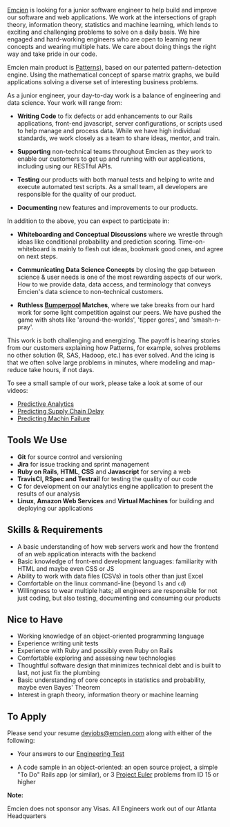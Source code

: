 [Emcien](http://emcien.com/) is looking for a junior software engineer to help
build and improve our software and web applications. We work at the
intersections of graph theory, information theory, statistics and machine
learning, which lends to exciting and challenging problems to solve on a daily
basis. We hire engaged and hard-working engineers who are open to learning new
concepts and wearing multiple hats. We care about doing things the right way
and take pride in our code.

Emcien main product is [Patterns](http://emcien.com/patterns/)), based on our
patented pattern-detection engine. Using the mathematical concept of sparse
matrix graphs, we build applications solving a diverse set of interesting
business problems.

As a junior engineer, your day-to-day work is a balance of engineering
and data science. Your work will range from:

* **Writing Code** to fix defects or add enhancements to our Rails applications,
  front-end javascript, server configurations, or scripts used to help manage
  and process data. While we have high individual standards, we work closely as
  a team to share ideas, mentor, and train.

* **Supporting** non-technical teams throughout Emcien as they work to enable our
  customers to get up and running with our applications, including using our
  RESTful APIs.

* **Testing** our products with both manual tests and helping to write and execute
  automated test scripts. As a small team, all developers are responsible for
  the quality of our product.

* **Documenting** new features and improvements to our products.

In addition to the above, you can expect to participate in:

* **Whiteboarding and Conceptual Discussions** where we wrestle through ideas
  like conditional probability and prediction scoring. Time-on-whiteboard is
  mainly to flesh out ideas, bookmark good ones, and agree on next steps.

* **Communicating Data Science Concepts** by closing the gap between science &
  user needs is one of the most rewarding aspects of our work. How to we
  provide data, data access, and terminology that conveys Emcien's data science
  to non-technical customers.

* **Ruthless [Bumperpool](https://en.wikipedia.org/wiki/Bumper_pool) Matches**,
  where we take breaks from our hard work for some light competition against
  our peers. We have pushed the game with shots like 'around-the-worlds',
  'tipper gores', and 'smash-n-pray'.

This work is both challenging and energizing. The payoff is hearing stories
from our customers explaining how Patterns, for example, solves problems
no other solution (R, SAS, Hadoop, etc.) has ever solved. And the icing is that
we often solve large problems in minutes, where modeling and map-reduce take
hours, if not days.

To see a small sample of our work, please take a look at some of our videos:

  * [Predictive Analytics](https://www.youtube.com/watch?v=E3JhAuLDfJo)
  * [Predicting Supply Chain Delay](https://www.youtube.com/watch?v=4UOMpxci6e0)
  * [Predicting Machin Failure](https://www.youtube.com/watch?v=na4RSwQT_DQ)

## Tools We Use

* **Git** for source control and versioning
* **Jira** for issue tracking and sprint management
* **Ruby on Rails**, **HTML**, **CSS** and **Javascript** for serving a web
* **TravisCI, RSpec and Testrail** for testing the quality of our code
* **C** for development on our analytics engine application to present the
  results of our analysis
* **Linux**, **Amazon Web Services** and **Virtual Machines** for building and
  deploying our applications


## Skills & Requirements

* A basic understanding of how web servers work and how the frontend of an web
  application interacts with the backend
* Basic knowledge of front-end development languages: familiarity with HTML and
  maybe even CSS or JS
* Ability to work with data files (CSVs) in tools other than just Excel
* Comfortable on the linux command-line (beyond `ls` and `cd`)
* Willingness to wear multiple hats; all engineers are responsible for not just
  coding, but also testing, documenting and consuming our products


## Nice to Have

* Working knowledge of an object-oriented programming language
* Experience writing unit tests
* Experience with Ruby and possibly even Ruby on Rails
* Comfortable exploring and assessing new technologies
* Thoughtful software design that minimizes technical debt and is built to
  last, not just fix the plumbing
* Basic understanding of core concepts in statistics and probability, maybe
  even Bayes' Theorem
* Interest in graph theory, information theory or machine learning

## To Apply

Please send your resume [devjobs@emcien.com](mailto:devjobs@emcien.com) along
with either of the following:

* Your answers to our [Engineering Test](https://github.com/emcien/jobs/blob/master/tests/backend_test.md)

* A code sample in an object-oriented: an open source project, a simple "To Do" Rails app (or
  similar), or 3 [Project Euler](https://projecteuler.net/) problems from ID 15
  or higher

**Note:**

Emcien does not sponsor any Visas. All Engineers work out of our Atlanta Headquarters
